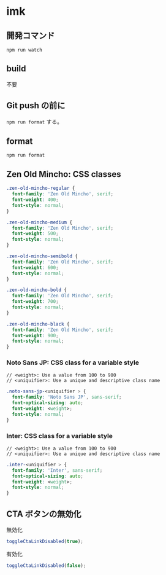 # imk

## 開発コマンド

```shell
npm run watch
```

## build

不要

## Git push の前に

`npm run format` する。

## format

```shell
npm run format
```

## Zen Old Mincho: CSS classes

```css
.zen-old-mincho-regular {
  font-family: 'Zen Old Mincho', serif;
  font-weight: 400;
  font-style: normal;
}

.zen-old-mincho-medium {
  font-family: 'Zen Old Mincho', serif;
  font-weight: 500;
  font-style: normal;
}

.zen-old-mincho-semibold {
  font-family: 'Zen Old Mincho', serif;
  font-weight: 600;
  font-style: normal;
}

.zen-old-mincho-bold {
  font-family: 'Zen Old Mincho', serif;
  font-weight: 700;
  font-style: normal;
}

.zen-old-mincho-black {
  font-family: 'Zen Old Mincho', serif;
  font-weight: 900;
  font-style: normal;
}
```

### Noto Sans JP: CSS class for a variable style

```
// <weight>: Use a value from 100 to 900
// <uniquifier>: Use a unique and descriptive class name
```

```css
.noto-sans-jp-<uniquifier > {
  font-family: 'Noto Sans JP', sans-serif;
  font-optical-sizing: auto;
  font-weight: <weight>;
  font-style: normal;
}
```

### Inter: CSS class for a variable style

```
// <weight>: Use a value from 100 to 900
// <uniquifier>: Use a unique and descriptive class name
```

```css
.inter-<uniquifier > {
  font-family: 'Inter', sans-serif;
  font-optical-sizing: auto;
  font-weight: <weight>;
  font-style: normal;
}
```

## CTA ボタンの無効化

無効化

```JavaScript
toggleCtaLinkDisabled(true);
```

有効化

```JavaScript
toggleCtaLinkDisabled(false);
```
